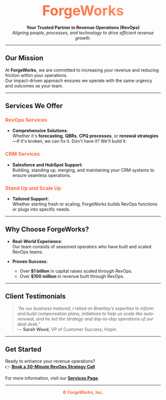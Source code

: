 <div align="center">

# <span style="background: linear-gradient(to right, #FF6A3A, #FF8A65); -webkit-background-clip: text; color: transparent; font-size: 2.8rem; font-weight: bold;">ForgeWorks</span>

**Your Trusted Partner in Revenue Operations (RevOps)**  
*Aligning people, processes, and technology to drive efficient revenue growth.*

</div>

---

## **Our Mission**

At **ForgeWorks**, we are committed to increasing your revenue and reducing friction within your operations.  
Our impact-driven approach ensures we operate with the same urgency and outcomes as your team.  

---

## **Services We Offer**

### <span style="color: #FF6A3A;">RevOps Services</span>
- **Comprehensive Solutions**:  
   Whether it's **forecasting**, **QBRs**, **CPQ processes**, or **renewal strategies**—if it's broken, we can fix it. Don't have it? We'll build it.

### <span style="color: #FF6A3A;">CRM Services</span>
- **Salesforce and HubSpot Support**:  
   Building, standing up, merging, and maintaining your CRM systems to ensure seamless operations.

### <span style="color: #FF6A3A;">Stand Up and Scale Up</span>
- **Tailored Support**:  
   Whether starting fresh or scaling, ForgeWorks builds RevOps functions or plugs into specific needs.

---

## **Why Choose ForgeWorks?**

- **Real-World Experience**:  
   Our team consists of seasoned operators who have built and scaled RevOps teams.

- **Proven Success**:  
   - Over **$1 billion** in capital raises scaled through RevOps.  
   - Over **$100 million** in revenue built through RevOps.

---

## **Client Testimonials**

> *"As our business matured, I relied on Brantley’s expertise to inform and build compensation plans, initiatives to help us scale like auto-renewal, and he led the strategy and day-to-day operations of our deal desk."*  
> — **Sarah Wood**, VP of Customer Success, Hopin

---

## **Get Started**

Ready to enhance your revenue operations?  
👉 [**Book a 30-Minute RevOps Strategy Call**](https://calendly.com/forgeworks/30min)  

For more information, visit our [**Services Page**](https://www.forgeworks.ai/services).

---

<div align="center">

**<span style="color: #FF6A3A; font-weight: bold;">© ForgeWorks, Inc.</span>**

</div>
